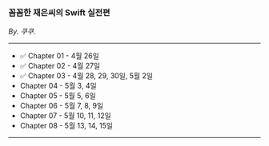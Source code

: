 ### 꼼꼼한 재은씨의 Swift 실전편

*By. 쿠쿠.*

---

- ✅ Chapter 01 - 4월 26일
- ✅ Chapter 02 - 4월 27일
- ✅ Chapter 03 - 4월 28, 29, 30일, 5월 2일
- Chapter 04 - 5월 3, 4일
- Chapter 05 - 5월 5, 6일
- Chapter 06 - 5월 7, 8, 9일
- Chapter 07 - 5월 10, 11, 12일
- Chapter 08 - 5월 13, 14, 15일

---

